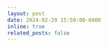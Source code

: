 ```yaml
---
layout: post
date: 2024-02-29 15:59:00-0400
inline: true
related_posts: false
---
```


<!-- Our paper has finally been [arxived](https://arxiv.org/pdf/2310.16102.pdf) :tada: :tada: -->
